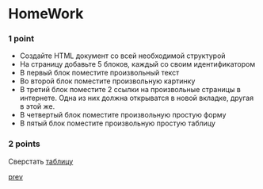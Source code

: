 <h1>HomeWork</h1>

<h3>1 point</h3>
<div>
<ul>
<li>
Создайте HTML документ со всей необходимой структурой
</li>
<li>
На страницу добавьте 5 блоков, каждый со своим идентификатором
</li>
<li>
В первый блок поместите произвольный текст
</li>
<li>
Во второй блок поместите произвольную картинку
</li>
<li>
В третий блок поместите 2 ссылки на произвольные страницы в интернете.
Одна из них должна открыватся в новой вкладке, другая в этой же. 
</li>
<li>
В четвертый блок поместите произвольную простую форму
</li>
<li>
В пятый блок поместите произвольную простую таблицу
</li>
</ul>
</div>

<h3>2 points</h3>
<div>
Сверстать <a href="https://github.com/paawel/pvt_homework/blob/master/data/hw-2-table.png">таблицу</a>
</div>

<a href="04.md">prev</a>

